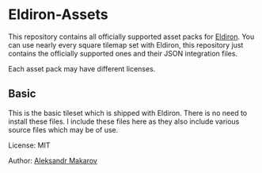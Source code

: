 # Eldiron-Assets

This repository contains all officially supported asset packs for [Eldiron](https://github.com/markusmoenig/Eldiron). You can use nearly every square tilemap set with Eldiron, this repository just contains the officially supported ones and their JSON integration files.

Each asset pack may have different licenses.

## Basic

This is the basic tileset which is shipped with Eldiron. There is no need to install these files. I include these files here as they also include various source files which may be of use.

License: MIT

Author: [Aleksandr Makarov](https://twitter.com/iknowkingrabbit)
